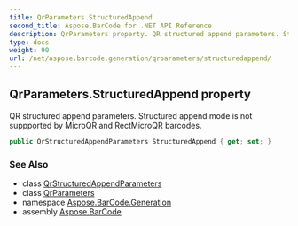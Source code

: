 ```yaml
---
title: QrParameters.StructuredAppend
second_title: Aspose.BarCode for .NET API Reference
description: QrParameters property. QR structured append parameters. Structured append mode is not suppported by MicroQR and RectMicroQR barcodes
type: docs
weight: 90
url: /net/aspose.barcode.generation/qrparameters/structuredappend/
---
```

## QrParameters.StructuredAppend property

QR structured append parameters. Structured append mode is not suppported by MicroQR and RectMicroQR barcodes.

```csharp
public QrStructuredAppendParameters StructuredAppend { get; set; }
```

### See Also

* class [QrStructuredAppendParameters](../../qrstructuredappendparameters/)
* class [QrParameters](../)
* namespace [Aspose.BarCode.Generation](../../qrparameters/)
* assembly [Aspose.BarCode](../../../)


